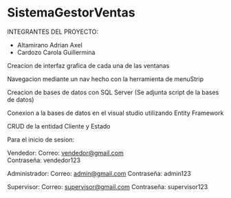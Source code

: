# SistemaGestorVentas

INTEGRANTES DEL PROYECTO: 
- Altamirano Adrian Axel
- Cardozo Carola Guillermina 

Creacion de interfaz grafica de cada una de las ventanas

Navegacion mediante un nav hecho con la herramienta de menuStrip

Creacion de bases de datos con SQL Server (Se adjunta script de la bases de datos)

Conexion a la bases de datos en el visual studio utilizando Entity Framework

CRUD de la entidad Cliente y Estado 

Para el inicio de sesion:

Vendedor:
Correo: vendedor@gmail.com        
Contraseña: vendedor123

Administrador:
Correo: admin@gmail.com 
Contraseña: admin123

Supervisor:
Correo: supervisor@gmail.com
Contraseña: supervisor123
